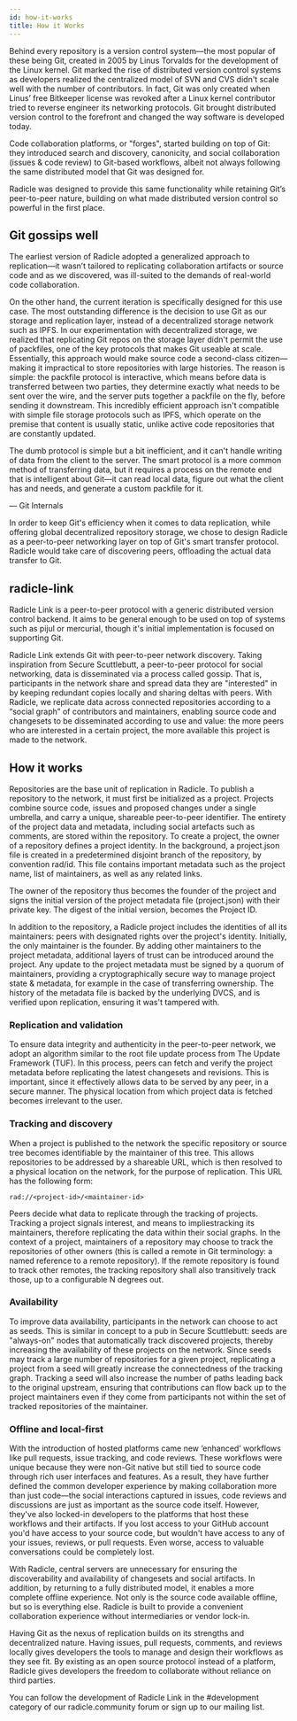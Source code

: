 ```yaml
---
id: how-it-works
title: How it Works
---
```


Behind every repository is a version control system—the most popular of these being Git, created in 2005 by Linus Torvalds for the development of the Linux kernel. Git marked the rise of distributed version control systems as developers realized the centralized model of SVN and CVS didn't scale well with the number of contributors. In fact, Git was only created when Linus’ free Bitkeeper license was revoked after a Linux kernel contributor tried to reverse engineer its networking protocols. Git brought distributed version control to the forefront and changed the way software is developed today.

Code collaboration platforms, or "forges", started building on top of Git: they introduced search and discovery, canonicity, and social collaboration (issues & code review) to Git-based workflows, albeit not always following the same distributed model that Git was designed for.

Radicle was designed to provide this same functionality while retaining Git’s peer-to-peer nature, building on what made distributed version control so powerful in the first place.

## Git gossips well

The earliest version of Radicle adopted a generalized approach to replication—it wasn’t tailored to replicating collaboration artifacts or source code and as we discovered, was ill-suited to the demands of real-world code collaboration.

On the other hand, the current iteration is specifically designed for this use case. The most outstanding difference is the decision to use Git as our storage and replication layer, instead of a decentralized storage network such as IPFS. In our experimentation with decentralized storage, we realized that replicating Git repos on the storage layer didn't permit the use of packfiles, one of the key protocols that makes Git useable at scale. Essentially, this approach would make source code a second-class citizen— making it impractical to store repositories with large histories. The reason is simple: the packfile protocol is interactive, which means before data is transferred between two parties, they determine exactly what needs to be sent over the wire, and the server puts together a packfile on the fly, before sending it downstream. This incredibly efficient approach isn't compatible with simple file storage protocols such as IPFS, which operate on the premise that content is usually static, unlike active code repositories that are constantly updated.

   The dumb protocol is simple but a bit inefficient, and it can't handle writing of data from the client to the server. The smart protocol is a more common method of transferring data, but it requires a process on the remote end that is intelligent about Git—it can read local data, figure out what the client has and needs, and generate a custom packfile for it.

   — Git Internals

In order to keep Git's efficiency when it comes to data replication, while offering global decentralized repository storage, we chose to design Radicle as a peer-to-peer networking layer on top of Git's smart transfer protocol. Radicle would take care of discovering peers, offloading the actual data transfer to Git.

## radicle-link

Radicle Link is a peer-to-peer protocol with a generic distributed version control backend. It aims to be general enough to be used on top of systems such as pijul or mercurial, though it's initial implementation is focused on supporting Git.

Radicle Link extends Git with peer-to-peer network discovery. Taking inspiration from Secure Scuttlebutt, a peer-to-peer protocol for social networking, data is disseminated via a process called gossip. That is, participants in the network share and spread data they are "interested" in by keeping redundant copies locally and sharing deltas with peers. With Radicle, we replicate data across connected repositories according to a “social graph” of contributors and maintainers, enabling source code and changesets to be disseminated according to use and value: the more peers who are interested in a certain project, the more available this project is made to the network.

## How it works

Repositories are the base unit of replication in Radicle. To publish a repository to the network, it must first be initialized as a project. Projects combine source code, issues and proposed changes under a single umbrella, and carry a unique, shareable peer-to-peer identifier. The entirety of the project data and metadata, including social artefacts such as comments, are stored within the repository. To create a project, the owner of a repository defines a project identity. In the background, a project.json file is created in a predetermined disjoint branch of the repository, by convention rad/id. This file contains important metadata such as the project name, list of maintainers, as well as any related links.

The owner of the repository thus becomes the founder of the project and signs the initial version of the project metadata file (project.json) with their private key. The digest of the initial version, becomes the Project ID.

In addition to the repository, a Radicle project includes the identities of all its maintainers: peers with designated rights over the project's identity. Initially, the only maintainer is the founder. By adding other maintainers to the project metadata, additional layers of trust can be introduced around the project. Any update to the project metadata must be signed by a quorum of maintainers, providing a cryptographically secure way to manage project state & metadata, for example in the case of transferring ownership. The history of the metadata file is backed by the underlying DVCS, and is verified upon replication, ensuring it was't tampered with.

### Replication and validation

To ensure data integrity and authenticity in the peer-to-peer network, we adopt an algorithm similar to the root file update process from The Update Framework (TUF). In this process, peers can fetch and verify the project metadata before replicating the latest changesets and revisions. This is important, since it effectively allows data to be served by any peer, in a secure manner. The physical location from which project data is fetched becomes irrelevant to the user.

### Tracking and discovery

When a project is published to the network the specific repository or source tree becomes identifiable by the maintainer of this tree. This allows repositories to be addressed by a shareable URL, which is then resolved to a physical location on the network, for the purpose of replication. This URL has the following form:

`rad://<project-id>/<maintainer-id>`

Peers decide what data to replicate through the tracking of projects. Tracking a project signals interest, and means to impliestracking its maintainers, therefore replicating the data within their social graphs. In the context of a project, maintainers of a repository may choose to track the repositories of other owners (this is called a remote in Git terminology: a named reference to a remote repository). If the remote repository is found to track other remotes, the tracking repository shall also transitively track those, up to a configurable N degrees out.

### Availability

To improve data availability, participants in the network can choose to act as seeds. This is similar in concept to a pub in Secure Scuttlebutt: seeds are "always-on" nodes that automatically track discovered projects, thereby increasing the availability of these projects on the network. Since seeds may track a large number of repositories for a given project, replicating a project from a seed will greatly increase the connectedness of the tracking graph. Tracking a seed will also increase the number of paths leading back to the original upstream, ensuring that contributions can flow back up to the project maintainers even if they come from participants not within the set of tracked repositories of the maintainer.

### Offline and local-first

With the introduction of hosted platforms came new ‘enhanced’ workflows like pull requests, issue tracking, and code reviews. These workflows were unique because they were non-Git native but still tied to source code through rich user interfaces and features. As a result, they have further defined the common developer experience by making collaboration more than just code—the social interactions captured in issues, code reviews and discussions are just as important as the source code itself. However, they've also locked-in developers to the platforms that host these workflows and their artifacts. If you lost access to your GitHub account you'd have access to your source code, but wouldn't have access to any of your issues, reviews, or pull requests. Even worse, access to valuable conversations could be completely lost.

With Radicle, central servers are unnecessary for ensuring the discoverability and availability of changesets and social artifacts. In addition, by returning to a fully distributed model, it enables a more complete offline experience. Not only is the source code available offline, but so is everything else. Radicle is built to provide a convenient collaboration experience without intermediaries or vendor lock-in.

Having Git as the nexus of replication builds on its strengths and decentralized nature. Having issues, pull requests, comments, and reviews locally gives developers the tools to manage and design their workflows as they see fit. By existing as an open source protocol instead of a platform, Radicle gives developers the freedom to collaborate without reliance on third parties.

You can follow the development of Radicle Link in the #development category of our radicle.community forum or sign up to our mailing list.
